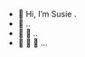 - 👋 Hi, I’m Susie .
- 👋 ..
- 👋 👋 ..
- 👋 👋 👋 ...

<!---
susj0/susj0 is a ✨ special ✨ repository because its `README.md` (this file) appears on your GitHub profile.
You can click the Preview link to take a look at your changes.
--->
